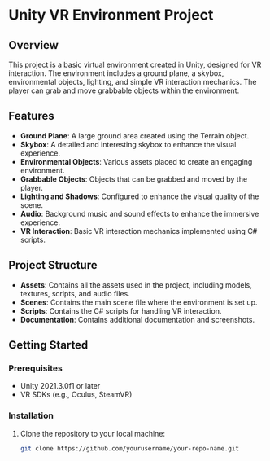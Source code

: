 # Unity VR Environment Project

## Overview
This project is a basic virtual environment created in Unity, designed for VR interaction. The environment includes a ground plane, a skybox, environmental objects, lighting, and simple VR interaction mechanics. The player can grab and move grabbable objects within the environment.

## Features
- **Ground Plane**: A large ground area created using the Terrain object.
- **Skybox**: A detailed and interesting skybox to enhance the visual experience.
- **Environmental Objects**: Various assets placed to create an engaging environment.
- **Grabbable Objects**: Objects that can be grabbed and moved by the player.
- **Lighting and Shadows**: Configured to enhance the visual quality of the scene.
- **Audio**: Background music and sound effects to enhance the immersive experience.
- **VR Interaction**: Basic VR interaction mechanics implemented using C# scripts.

## Project Structure
- **Assets**: Contains all the assets used in the project, including models, textures, scripts, and audio files.
- **Scenes**: Contains the main scene file where the environment is set up.
- **Scripts**: Contains the C# scripts for handling VR interaction.
- **Documentation**: Contains additional documentation and screenshots.

## Getting Started

### Prerequisites
- Unity 2021.3.0f1 or later
- VR SDKs (e.g., Oculus, SteamVR)

### Installation
1. Clone the repository to your local machine:
   ```bash
   git clone https://github.com/yourusername/your-repo-name.git
